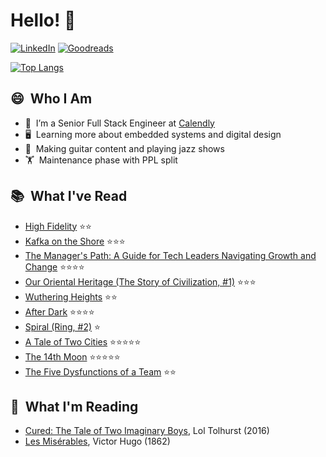 # Hello! 👋

   [![LinkedIn](https://img.shields.io/badge/linkedin-%230077B5.svg?style=for-the-badge&logo=linkedin&logoColor=white)](https://www.linkedin.com/in/quentinlintz/)
   [![Goodreads](https://img.shields.io/badge/Goodreads-F3F1EA?style=for-the-badge&logo=goodreads&logoColor=372213)](https://www.goodreads.com/user/show/160841838)

[![Top Langs](https://github-readme-stats.vercel.app/api/top-langs/?username=quentinlintz&layout=compact&hide=glsl,shell,css,html,tex&size_weight=0.5&count_weight=0.5&theme=catppuccin_mocha&show_progress=false)](https://github.com/anuraghazra/github-readme-stats)

## 😄 &nbsp;Who I Am

- 🔭 &nbsp;I’m a Senior Full Stack Engineer at [Calendly](https://calendly.com/)
- 🖥️ &nbsp;Learning more about embedded systems and digital design
- 🎸 &nbsp;Making guitar content and playing jazz shows
- 🏋️ &nbsp;Maintenance phase with PPL split

## 📚 &nbsp;What I've Read

<!-- GOODREADS-READ:START -->
- [High Fidelity](https://www.goodreads.com/review/show/7936602447?utm_medium=api&utm_source=rss) ⭐⭐
- [Kafka on the Shore](https://www.goodreads.com/review/show/7136499152?utm_medium=api&utm_source=rss) ⭐⭐⭐
- [The Manager's Path: A Guide for Tech Leaders Navigating Growth and Change](https://www.goodreads.com/review/show/7773022380?utm_medium=api&utm_source=rss) ⭐⭐⭐⭐
- [Our Oriental Heritage (The Story of Civilization, #1)](https://www.goodreads.com/review/show/6033872271?utm_medium=api&utm_source=rss) ⭐⭐⭐
- [Wuthering Heights](https://www.goodreads.com/review/show/7426006003?utm_medium=api&utm_source=rss) ⭐⭐
- [After Dark](https://www.goodreads.com/review/show/7549016505?utm_medium=api&utm_source=rss) ⭐⭐⭐⭐
- [Spiral (Ring, #2)](https://www.goodreads.com/review/show/7253714521?utm_medium=api&utm_source=rss) ⭐
- [A Tale of Two Cities](https://www.goodreads.com/review/show/6888254760?utm_medium=api&utm_source=rss) ⭐⭐⭐⭐⭐
- [The 14th Moon](https://www.goodreads.com/review/show/7253706632?utm_medium=api&utm_source=rss) ⭐⭐⭐⭐⭐
- [The Five Dysfunctions of a Team](https://www.goodreads.com/review/show/7264534826?utm_medium=api&utm_source=rss) ⭐⭐
<!-- GOODREADS-READ:END -->

## 📖 &nbsp;What I'm Reading

<!-- GOODREADS-CURRENTLY-READING:START -->
- [Cured: The Tale of Two Imaginary Boys](https://www.goodreads.com/review/show/7894852852?utm_medium=api&utm_source=rss), Lol Tolhurst (2016)
- [Les Misérables](https://www.goodreads.com/review/show/7399719671?utm_medium=api&utm_source=rss), Victor Hugo (1862)
<!-- GOODREADS-CURRENTLY-READING:END -->
